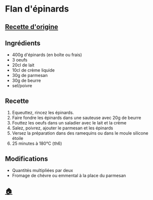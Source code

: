 # Flan d'épinards

## [Recette d'origine](https://www.cuisineactuelle.fr/recettes/flans-aux-epinards-314775)

## Ingrédients
- 400g d'épinards (en boîte ou frais)
- 3 oeufs
- 20cl de lait
- 10cl de crème liquide
- 30g de parmesan
- 30g de beurre
- sel/poivre

## Recette
1. Equeuttez, rincez les épinards.
1. Faire fondre les épinards dans une sauteuse avec 20g de beurre
1. Fouttez les oeufs dans un saladier avec le lait et la crème
1. Salez, poivrez, ajouter le parmesan et les épinards
1. Versez la préparation dans des ramequins ou dans le moule silicone étoile
1. 25 minutes à 180°C (th6)

## Modifications
- Quantités multipliées par deux
- Fromage de chèvre ou emmental à la place du parmesan



## [:house:](/)
